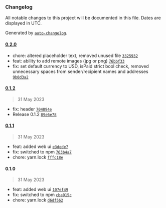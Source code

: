 ### Changelog

All notable changes to this project will be documented in this file. Dates are displayed in UTC.

Generated by [`auto-changelog`](https://github.com/CookPete/auto-changelog).

#### [0.2.0](https://github.com/gokceno/nvoice.me/compare/0.1.2...0.2.0)

- chore: altered placeholder text, removed unused file [`3325932`](https://github.com/gokceno/nvoice.me/commit/33259327860cc3b0d4a6c919df5de61a99834cb0)
- feat: ability to add remote images (jpg or png) [`76bbf33`](https://github.com/gokceno/nvoice.me/commit/76bbf33ed05f8875c10a4916f51f42fcaed63a02)
- fix: set default currency to USD, isPaid strict bool check, removed unnecessary spaces from sender/recipient names and addresses [`9b0d3a2`](https://github.com/gokceno/nvoice.me/commit/9b0d3a22875c015f20f5b6afee2520637cf65563)

#### [0.1.2](https://github.com/gokceno/nvoice.me/compare/0.1.1...0.1.2)

> 31 May 2023

- fix: header [`704894e`](https://github.com/gokceno/nvoice.me/commit/704894e4cfb980368f31e0a2d2568b17bb909223)
- Release 0.1.2 [`89e6e78`](https://github.com/gokceno/nvoice.me/commit/89e6e787bff2f65a99d279aca11b2e4ac4a43d86)

#### [0.1.1](https://github.com/gokceno/nvoice.me/compare/0.1.0...0.1.1)

> 31 May 2023

- feat: added web ui [`e3dede7`](https://github.com/gokceno/nvoice.me/commit/e3dede72b43b1e52436ee01214087e14164bf168)
- fix: switched to npm [`763b4a7`](https://github.com/gokceno/nvoice.me/commit/763b4a713324cc6f193355c6b328dc563ac63994)
- chore: yarn.lock [`fffc18e`](https://github.com/gokceno/nvoice.me/commit/fffc18eedeec5ebb87b458f088d94ffc4673f9a8)

#### 0.1.0

> 31 May 2023

- feat: added web ui [`107ef49`](https://github.com/gokceno/nvoice.me/commit/107ef49511608153b726cf099b9c39d5ffcc4746)
- fix: switched to npm [`cba015c`](https://github.com/gokceno/nvoice.me/commit/cba015ce1c6bfa01765c379202711b250a5f5f19)
- chore: yarn.lock [`d6df562`](https://github.com/gokceno/nvoice.me/commit/d6df56238251f437a4cb56af13b0364fa328b674)
